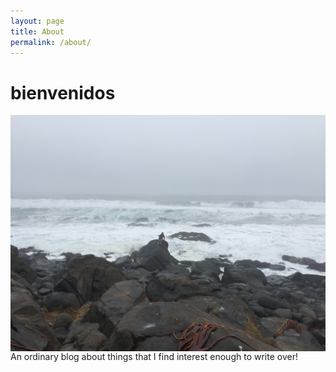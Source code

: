 ```yaml
---
layout: page
title: About
permalink: /about/
---
```

# bienvenidos <br>
<img src="/assets/img/chile.jpg" style="display:block;margin-left:auto;margin-right:auto;" />
An ordinary blog about things that I find interest enough to write over!
